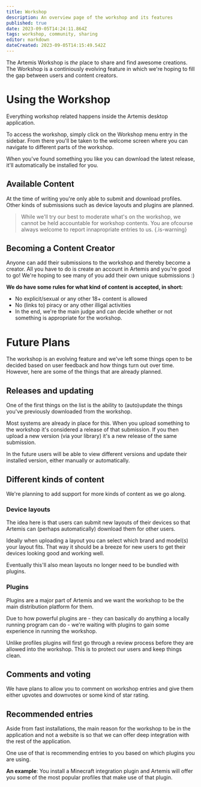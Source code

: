 ```yaml
---
title: Workshop
description: An overview page of the workshop and its features
published: true
date: 2023-09-05T14:24:11.864Z
tags: workshop, community, sharing
editor: markdown
dateCreated: 2023-09-05T14:15:49.542Z
---
```


The Artemis Workshop is *the* place to share and find awesome creations.
The Workshop is a continiously evolving feature in which we're hoping to fill the gap between users and content creators.

# Using the Workshop
Everything workshop related happens inside the Artemis desktop application. 

To access the workshop, simply click on the Workshop menu entry in the sidebar. From there you'll be taken to the welcome screen where you can navigate to different parts of the workshop.

When you've found something you like you can download the latest release, it'll automatically be installed for you.

## Available Content
At the time of writing you're only able to submit and download profiles. Other kinds of submissions such as device layouts and plugins are planned.

> While we'll try our best to moderate what's on the workshop, we cannot be held accountable for workshop contents.
You are ofcourse always welcome to report innapropriate entries to us.
{.is-warning}


## Becoming a Content Creator
Anyone can add their submissions to the workshop and thereby become a creator.  All you have to do is create an account in Artemis and you're good to go!
We're hoping to see many of you add their own unique submissions :)

**We do have some rules for what kind of content is accepted, in short:**
- No explicit/sexual or any other 18+ content is allowed
- No (links to) piracy or any other illigal activities
- In the end, we're the main judge and can decide whether or not something is appropriate for the workshop.


# Future Plans
The workshop is an evolving feature and we've left some things open to be decided based on user feedback and how things turn out over time. However, here are some of the things that are already planned.

## Releases and updating
One of the first things on the list is the ability to (auto)update the things you've previously downloaded from the workshop.  

Most systems are already in place for this. When you upload something to the workshop it's considered a release of that submission. If you then upload a new version (via your library) it's a new release of the same submission.

In the future users will be able to view different versions and update their installed version, either manually or automatically.

## Different kinds of content
We're planning to add support for more kinds of content as we go along.

### Device layouts
The idea here is that users can submit new layouts of their devices so that Artemis can (perhaps automatically) download them for other users.

Ideally when uploading a layout you can select which brand and model(s) your layout fits. That way it should be a breeze for new users to get their devices looking good and working well.

Eventually this'll also mean layouts no longer need to be bundled with plugins.


### Plugins
Plugins are a major part of Artemis and we want the workshop to be the main distribution platform for them. 

Due to how powerful plugins are - they can basically do anything a locally running program can do - we're waiting with plugins to gain some experience in running the workshop.

Unlike profiles plugins will first go through a review process before they are allowed into the workshop. This is to protect our users and keep things clean.

## Comments and voting
We have plans to allow you to comment on workshop entries and give them either upvotes and downvotes or some kind of star rating.

## Recommended entries
Aside from fast installations, the main reason for the workshop to be in the application and not a website is so that we can offer deep integration with the rest of the application.

One use of that is recommending entries to you based on which plugins you are using. 

**An example**: You install a Minecraft integration plugin and Artemis will offer you some of the most popular profiles that make use of that plugin.
